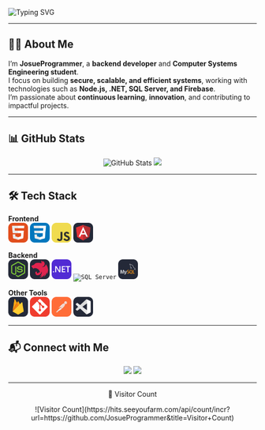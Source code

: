 ![Typing SVG](https://readme-typing-svg.herokuapp.com/?color=02D9F7FF&size=35&center=true&vCenter=true&width=1000&lines=👋+Welcome!;I'm+JosueProgrammer;Backend+Developer+🚀)

---

## 👨‍💻 About Me  
I’m **JosueProgrammer**, a **backend developer** and **Computer Systems Engineering student**.  
I focus on building **secure, scalable, and efficient systems**, working with technologies such as **Node.js, .NET, SQL Server, and Firebase**.  
I’m passionate about **continuous learning**, **innovation**, and contributing to impactful projects.  

---

## 📊 GitHub Stats  

<div align="center">
  <img width="49%" src="https://github-readme-stats.vercel.app/api?username=JosueProgrammer&show_icons=true&hide_border=true&title_color=02D9F7FF&icon_color=02D9F7FF&text_color=c9d1d9&bg_color=0d1117" alt="GitHub Stats"/>
  <img width="49%" src="https://github-readme-stats.vercel.app/api/top-langs/?username=JosueProgrammer&layout=compact&hide_border=true&title_color=02D9F7FF&text_color=02D9F7FF&bg_color=0d1117"/>
</div>

---

## 🛠️ Tech Stack  

**Frontend**  
<code><img src="https://github.com/tandpfun/skill-icons/blob/main/icons/HTML.svg" width="40" title="HTML"></code>
<code><img src="https://github.com/tandpfun/skill-icons/blob/main/icons/CSS.svg" width="40" title="CSS"></code>
<code><img src="https://github.com/tandpfun/skill-icons/blob/main/icons/JavaScript.svg" width="40" title="JavaScript"></code>
<code><img src="https://github.com/tandpfun/skill-icons/blob/main/icons/Angular-Dark.svg" width="40" title="Angular"></code>

**Backend**  
<code><img src="https://github.com/tandpfun/skill-icons/blob/main/icons/NodeJS-Dark.svg" width="40" title="Node.js"></code>
<code><img src="https://github.com/tandpfun/skill-icons/blob/main/icons/NestJS-Dark.svg" width="40" title="NestJs"></code>
<code><img src="https://github.com/tandpfun/skill-icons/blob/main/icons/DotNet.svg" width="40" title=".NET"></code>
<code><img src="https://www.svgrepo.com/show/303229/microsoft-sql-server-logo.svg" width="40" title="SQL Server"></code>
<code><img src="https://github.com/tandpfun/skill-icons/blob/main/icons/MySQL-Dark.svg" width="40" title="MySQL"></code>

**Other Tools**  
<code><img src="https://github.com/tandpfun/skill-icons/blob/main/icons/Firebase-Dark.svg" width="40" title="Firebase"></code>
<code><img src="https://github.com/tandpfun/skill-icons/blob/main/icons/Git.svg" width="40" title="Git"></code>
<code><img src="https://github.com/tandpfun/skill-icons/blob/main/icons/Postman.svg" width="40" title="Postman"></code>
<code><img src="https://github.com/tandpfun/skill-icons/blob/main/icons/VSCode-Dark.svg" width="40" title="VSCode"></code>

---

## 📬 Connect with Me  

<div align="center">
  <a href="https://www.instagram.com/josuebermudez1122/"><img src="https://img.shields.io/badge/-Instagram-%23E4405F?style=for-the-badge&logo=instagram&logoColor=white"/></a>
  <a href="mailto:bermudezjosue183@gmail.com"><img src="https://img.shields.io/badge/email-c14438?style=for-the-badge&logo=Gmail&logoColor=white"/></a>
</div>

---

<p align="center">👀 Visitor Count</p>
<p align="center">
  <!-- Recommended (stable) -->
  ![Visitor Count](https://hits.seeyoufarm.com/api/count/incr?url=https://github.com/JosueProgrammer&title=Visitor+Count)
  <!-- Alternative badge style (if you prefer a badge) -->
  <!-- <img src="https://visitor-badge.glitch.me/badge?page_id=JosueProgrammer.JosueProgrammer" alt="visitor badge" /> -->
</p>
